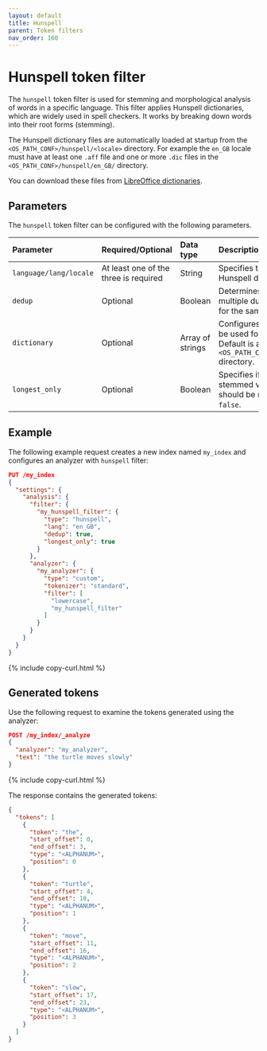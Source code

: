 ```yaml
---
layout: default
title: Hunspell
parent: Token filters
nav_order: 160
---
```


# Hunspell token filter

The `hunspell` token filter is used for stemming and morphological analysis of words in a specific language. This filter applies Hunspell dictionaries, which are widely used in spell checkers. It works by breaking down words into their root forms (stemming).

The Hunspell dictionary files are automatically loaded at startup from the `<OS_PATH_CONF>/hunspell/<locale>` directory. For example the `en_GB` locale must have at least one `.aff` file and one or more `.dic` files in the `<OS_PATH_CONF>/hunspell/en_GB/` directory.

You can download these files from [LibreOffice dictionaries](https://github.com/LibreOffice/dictionaries).

## Parameters

The `hunspell` token filter can be configured with the following parameters.

Parameter | Required/Optional | Data type | Description
:--- | :--- | :--- | :--- 
`language/lang/locale` | At least one of the three is required | String | Specifies the language for the Hunspell dictionary.
`dedup` | Optional | Boolean | Determines whether to remove multiple duplicate stemming terms for the same token. Default is `true`.
`dictionary` | Optional | Array of strings | Configures the dictionary files to be used for Hunspell dictionary. Default is all files in the `<OS_PATH_CONF>/hunspell/<locale>` directory.
`longest_only` | Optional | Boolean | Specifies if only the longest stemmed version of the token should be returned. Default is `false`.

## Example

The following example request creates a new index named `my_index` and configures an analyzer with `hunspell` filter:

```json
PUT /my_index
{
  "settings": {
    "analysis": {
      "filter": {
        "my_hunspell_filter": {
          "type": "hunspell",
          "lang": "en_GB",
          "dedup": true,
          "longest_only": true
        }
      },
      "analyzer": {
        "my_analyzer": {
          "type": "custom",
          "tokenizer": "standard",
          "filter": [
            "lowercase",
            "my_hunspell_filter"
          ]
        }
      }
    }
  }
}
```
{% include copy-curl.html %}

## Generated tokens

Use the following request to examine the tokens generated using the analyzer:

```json
POST /my_index/_analyze
{
  "analyzer": "my_analyzer",
  "text": "the turtle moves slowly"
}
```
{% include copy-curl.html %}

The response contains the generated tokens:

```json
{
  "tokens": [
    {
      "token": "the",
      "start_offset": 0,
      "end_offset": 3,
      "type": "<ALPHANUM>",
      "position": 0
    },
    {
      "token": "turtle",
      "start_offset": 4,
      "end_offset": 10,
      "type": "<ALPHANUM>",
      "position": 1
    },
    {
      "token": "move",
      "start_offset": 11,
      "end_offset": 16,
      "type": "<ALPHANUM>",
      "position": 2
    },
    {
      "token": "slow",
      "start_offset": 17,
      "end_offset": 23,
      "type": "<ALPHANUM>",
      "position": 3
    }
  ]
}
```
